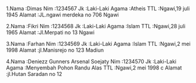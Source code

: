 1.Nama    :Dimas
  Nim     :1234567
  Jk      :Laki-Laki
  Agama   :Atheis
  TTL     :Ngawi,19 juli 1945
  Alamat  :JL.ngawi merdeka no 706 Ngawi

2.Nama    :Fikri
  Nim     :1234568
  Jk      :Laki-Laki
  Agama   :Islam
  TTL     :Ngawi,28 juli 1965
  Alamat  :Jl.Merpati no 13 Ngawi

3.Nama    :Farhan
  Nim     :1234569
  Jk      :Laki-Laki
  Agama   :Islam
  TTL     :Ngawi,2 mei 1998
  Alamat  :jl.Manisrejo no 123 Madiun

4.Nama    :Deniezz Gunners Arsenal Soejaty
  Nim     :1234570
  Jk      :Laki-Laki
  Agama   :Menyembah Pohon Randu Alas
  TTL     :Ngawi,2 mei 1998
c Alamat  :jl.Hutan Saradan no 12
